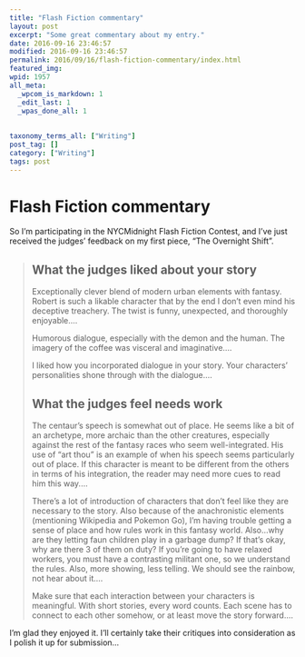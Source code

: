 ```yaml
---
title: "Flash Fiction commentary"
layout: post
excerpt: "Some great commentary about my entry."
date: 2016-09-16 23:46:57
modified: 2016-09-16 23:46:57
permalink: 2016/09/16/flash-fiction-commentary/index.html
featured_img: 
wpid: 1957
all_meta: 
  _wpcom_is_markdown: 1
  _edit_last: 1
  _wpas_done_all: 1
  
  
taxonomy_terms_all: ["Writing"]
post_tag: []
category: ["Writing"]
tags: post
---
```


# Flash Fiction commentary

So I’m participating in the NYCMidnight Flash Fiction Contest, and I’ve just received the judges’ feedback on my first piece, “The Overnight Shift”.

> ## What the judges liked about your story
> 
> Exceptionally clever blend of modern urban elements with fantasy. Robert is such a likable character that by the end I don’t even mind his deceptive treachery. The twist is funny, unexpected, and thoroughly enjoyable.…
> 
> Humorous dialogue, especially with the demon and the human. The imagery of the coffee was visceral and imaginative.…
> 
> I liked how you incorporated dialogue in your story. Your characters’ personalities shone through with the dialogue.…
> 
> ## What the judges feel needs work
> 
> The centaur’s speech is somewhat out of place. He seems like a bit of an archetype, more archaic than the other creatures, especially against the rest of the fantasy races who seem well-integrated. His use of “art thou” is an example of when his speech seems particularly out of place. If this character is meant to be different from the others in terms of his integration, the reader may need more cues to read him this way.…
> 
> There’s a lot of introduction of characters that don’t feel like they are necessary to the story. Also because of the anachronistic elements (mentioning Wikipedia and Pokemon Go), I’m having trouble getting a sense of place and how rules work in this fantasy world. Also…why are they letting faun children play in a garbage dump? If that’s okay, why are there 3 of them on duty? If you’re going to have relaxed workers, you must have a contrasting militant one, so we understand the rules. Also, more showing, less telling. We should see the rainbow, not hear about it.…
> 
> Make sure that each interaction between your characters is meaningful. With short stories, every word counts. Each scene has to connect to each other somehow, or at least move the story forward.…

I’m glad they enjoyed it. I’ll certainly take their critiques into consideration as I polish it up for submission…